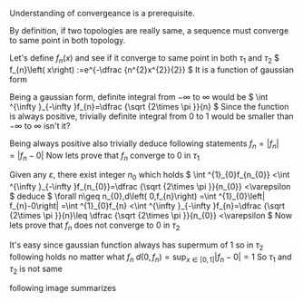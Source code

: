 Understanding of convergeance is a prerequisite.

By definition, if two topologies are really same, a sequence must converge to same point in both topology.

Let's define $` f_{n}\left( x\right) `$ and see if it converge to same point in both $` \tau _{1}`$ and $` \tau _{2}`$
$` f_{n}\left( x\right) :=e^{-\dfrac {n^{2}x^{2}}{2}} `$
It is a function of gaussian form

Being a gaussian form, definite integral from $` -\infty `$ to $` \infty `$ would be
$` \int ^{\infty }_{-\infty }f_{n}=\dfrac {\sqrt {2\times \pi }}{n} `$
Since the function is always positive, trivially definite integral from 0 to 1 would be smaller than $` -\infty `$ to $` \infty `$ isn't it?

Being always positive also trivially deduce following statements
$` f_{n}=\left| f_{n}\right| =\left| f_{n}-0\right| `$
Now lets prove that $` f_{n} `$ converge to 0 in $` \tau_{1} `$

Given any $` \varepsilon `$, there exist integer $` n_{0}`$ which holds
$` \int ^{1}_{0}f_{n_{0}} <\int ^{\infty }_{-\infty }f_{n_{0}}=\dfrac {\sqrt {2\times \pi }}{n_{0}} <\varepsilon `$
deduce
$` \forall n\geq n_{0},d\left( 0,f_{n}\right) =\int ^{1}_{0}\left| f_{n}-0\right| =\int ^{1}_{0}f_{n} <\int ^{\infty }_{-\infty }f_{n}=\dfrac {\sqrt {2\times \pi }}{n}\leq \dfrac {\sqrt {2\times \pi }}{n_{0}} <\varepsilon `$
Now lets prove that $` f_{n} `$ does not converge to 0 in $` \tau_{2} `$

It's easy since gaussian function always has supermum of 1 so in $` \tau_{2} `$ following holds no matter what $` f_{n}`$
$` d\left( 0,f_{n}\right) =\sup _{x\in \left[ 0,1\right] }\left| f_{n}-0\right| =1`$
So $` \tau_{1} `$ and $` \tau_{2}`$ is not same

following image summarizes